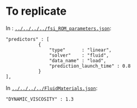 # To replicate

In : [`../../../../fsi_ROM_parameters.json`](../../../../fsi_ROM_parameters.json):
```
"predictors" : [
            {
                "type"      : "linear",
                "solver"    : "fluid",
                "data_name" : "load",
                "prediction_launch_time" : 0.8
            }
],
```

In [`../../../../FluidMaterials.json`](../../../../FluidMaterials.json):
```
"DYNAMIC_VISCOSITY" : 1.3
```
